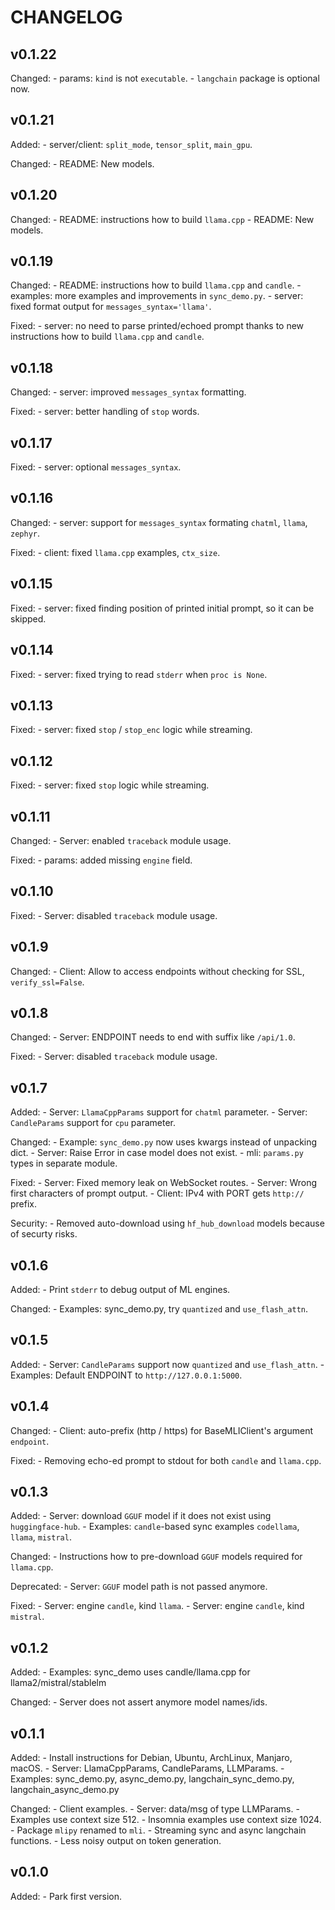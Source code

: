 # CHANGELOG

## v0.1.22

Changed:
    - params: `kind` is not `executable`.
    - `langchain` package is optional now.

## v0.1.21

Added:
    - server/client: `split_mode`, `tensor_split`, `main_gpu`.

Changed:
    - README: New models.

## v0.1.20

Changed:
    - README: instructions how to build `llama.cpp`
    - README: New models.

## v0.1.19

Changed:
    - README: instructions how to build `llama.cpp` and `candle`.
    - examples: more examples and improvements in `sync_demo.py`.
    - server: fixed format output for `messages_syntax='llama'`.

Fixed:
    - server: no need to parse printed/echoed prompt thanks to new instructions how to build `llama.cpp` and `candle`.

## v0.1.18

Changed:
    - server: improved `messages_syntax` formatting.

Fixed:
    - server: better handling of `stop` words.

## v0.1.17

Fixed:
    - server: optional `messages_syntax`.

## v0.1.16

Changed:
    - server: support for `messages_syntax` formating `chatml`, `llama`, `zephyr`.

Fixed:
    - client: fixed `llama.cpp` examples, `ctx_size`.

## v0.1.15

Fixed:
    - server: fixed finding position of printed initial prompt, so it can be skipped.

## v0.1.14

Fixed:
    - server: fixed trying to read `stderr` when `proc is None`.

## v0.1.13

Fixed:
    - server: fixed `stop` / `stop_enc` logic while streaming.

## v0.1.12

Fixed:
    - server: fixed `stop` logic while streaming.

## v0.1.11

Changed:
    - Server: enabled `traceback` module usage.

Fixed:
    - params: added missing `engine` field.

## v0.1.10

Fixed:
    - Server: disabled `traceback` module usage.

## v0.1.9

Changed:
    - Client: Allow to access endpoints without checking for SSL, `verify_ssl=False`.

## v0.1.8

Changed:
    - Server: ENDPOINT needs to end with suffix like `/api/1.0`.

Fixed:
    - Server: disabled `traceback` module usage.

## v0.1.7

Added:
    - Server: `LlamaCppParams` support for `chatml` parameter.
    - Server: `CandleParams` support for `cpu` parameter.

Changed:
    - Example: `sync_demo.py` now uses kwargs instead of unpacking dict.
    - Server: Raise Error in case model does not exist.
    - mli: `params.py` types in separate module.

Fixed:
    - Server: Fixed memory leak on WebSocket routes.
    - Server: Wrong first characters of prompt output.
    - Client: IPv4 with PORT gets `http://` prefix.

Security:
    - Removed auto-download using `hf_hub_download` models because of securty risks.

## v0.1.6

Added:
    - Print `stderr` to debug output of ML engines.

Changed:
    - Examples: sync_demo.py, try `quantized` and `use_flash_attn`.

## v0.1.5

Added:
    - Server: `CandleParams` support now `quantized` and `use_flash_attn`.
    - Examples: Default ENDPOINT to `http://127.0.0.1:5000`.

## v0.1.4

Changed:
    - Client: auto-prefix (http / https) for BaseMLIClient's argument `endpoint`.

Fixed:
    - Removing echo-ed prompt to stdout for both `candle` and `llama.cpp`.

## v0.1.3

Added:
    - Server: download `GGUF` model if it does not exist using `huggingface-hub`.
    - Examples: `candle`-based sync examples `codellama`, `llama`, `mistral`.

Changed:
    - Instructions how to pre-download `GGUF` models required for `llama.cpp`.

Deprecated:
    - Server: `GGUF` model path is not passed anymore.

Fixed:
    - Server: engine `candle`, kind `llama`.
    - Server: engine `candle`, kind `mistral`.

## v0.1.2

Added:
    - Examples: sync_demo uses candle/llama.cpp for llama2/mistral/stablelm

Changed:
    - Server does not assert anymore model names/ids.

## v0.1.1

Added:
    - Install instructions for Debian, Ubuntu, ArchLinux, Manjaro, macOS.
    - Server: LlamaCppParams, CandleParams, LLMParams.
    - Examples: sync_demo.py, async_demo.py, langchain_sync_demo.py, langchain_async_demo.py

Changed:
    - Client examples.
    - Server: data/msg of type LLMParams.
    - Examples use context size 512.
    - Insomnia examples use context size 1024.
    - Package `mlipy` renamed to `mli`.
    - Streaming sync and async langchain functions.
    - Less noisy output on token generation.

## v0.1.0

Added:
    - Park first version.